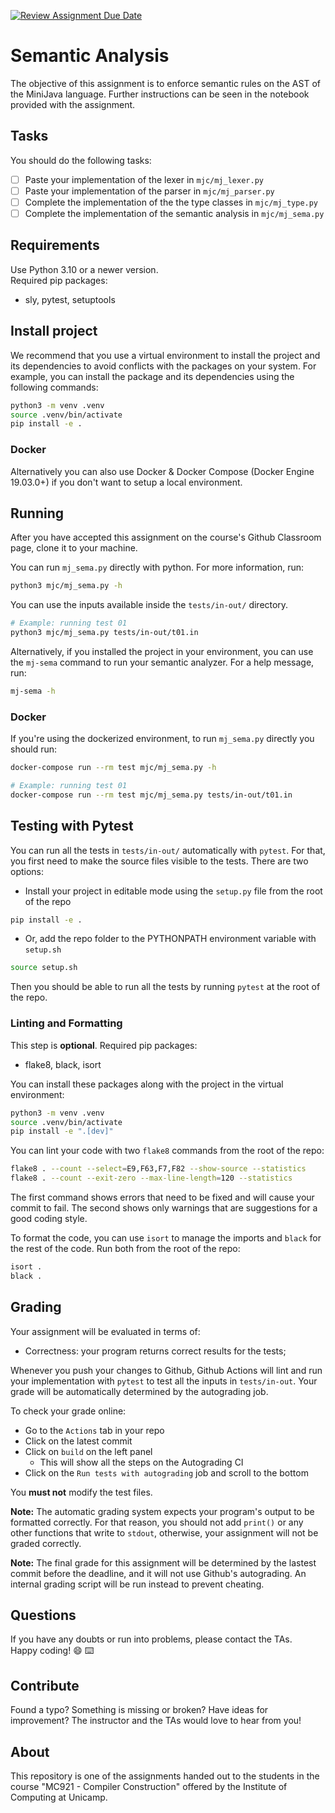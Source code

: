 [![Review Assignment Due Date](https://classroom.github.com/assets/deadline-readme-button-22041afd0340ce965d47ae6ef1cefeee28c7c493a6346c4f15d667ab976d596c.svg)](https://classroom.github.com/a/oiLWliGV)
# Semantic Analysis

The objective of this assignment is to enforce semantic rules on the AST of the MiniJava language.
Further instructions can be seen in the notebook provided with the assignment.

## Tasks

You should do the following tasks:

- [ ] Paste your implementation of the lexer in `mjc/mj_lexer.py`
- [ ] Paste your implementation of the parser in `mjc/mj_parser.py`
- [ ] Complete the implementation of the the type classes in `mjc/mj_type.py`
- [ ] Complete the implementation of the semantic analysis in `mjc/mj_sema.py`

## Requirements

Use Python 3.10 or a newer version.    
Required pip packages:
- sly, pytest, setuptools


## Install project

We recommend that you use a virtual environment to install the project and its dependencies
to avoid conflicts with the packages on your system. For example, you can install the package
and its dependencies using the following commands:

```sh
python3 -m venv .venv
source .venv/bin/activate
pip install -e .
```

### Docker
Alternatively you can also use Docker & Docker Compose (Docker Engine 19.03.0+) if you don't
want to setup a local environment.


## Running

After you have accepted this assignment on the course's Github Classroom page,
clone it to your machine.

You can run `mj_sema.py` directly with python. For more information, run:
```sh
python3 mjc/mj_sema.py -h
```
You can use the inputs available inside
the `tests/in-out/` directory.

```sh
# Example: running test 01
python3 mjc/mj_sema.py tests/in-out/t01.in
```


Alternatively, if you installed the project in your environment,
you can use the `mj-sema` command to run your semantic analyzer.
For a help message, run:

```sh
mj-sema -h
```

### Docker
If you're using the dockerized environment, to run `mj_sema.py` directly you should run:
```sh
docker-compose run --rm test mjc/mj_sema.py -h
``` 

```sh
# Example: running test 01
docker-compose run --rm test mjc/mj_sema.py tests/in-out/t01.in
``` 

## Testing with Pytest

You can run all the tests in `tests/in-out/` automatically with `pytest`. For
that, you first need to make the source files visible to the tests. There are
two options:
- Install your project in editable mode using the `setup.py` file from the root
  of the repo
```sh
pip install -e .
```
- Or, add the repo folder to the PYTHONPATH environment variable with `setup.sh`
```sh
source setup.sh
```

Then you should be able to run all the tests by running `pytest` at the root
of the repo.

### Linting and Formatting

This step is **optional**. Required pip packages:
- flake8, black, isort

You can install these packages along with the project in the virtual environment:
```sh
python3 -m venv .venv
source .venv/bin/activate
pip install -e ".[dev]"
```

You can lint your code with two `flake8` commands from the root of the repo:
```sh
flake8 . --count --select=E9,F63,F7,F82 --show-source --statistics
flake8 . --count --exit-zero --max-line-length=120 --statistics
```

The first command shows errors that need to be fixed and will cause your
commit to fail. The second shows only warnings that are suggestions for
a good coding style.

To format the code, you can use `isort` to manage the imports and `black`
for the rest of the code. Run both from the root of the repo:
```sh
isort .
black .
```
## Grading

Your assignment will be evaluated in terms of:

- Correctness: your program returns correct results for the tests;

Whenever you push your changes to Github, Github Actions will lint and run your
implementation with `pytest` to test all the inputs in `tests/in-out`.
Your grade will be automatically determined by the autograding job.

To check your grade online:
- Go to the `Actions` tab in your repo
- Click on the latest commit
- Click on `build` on the left panel
    - This will show all the steps on the Autograding CI
- Click on the `Run tests with autograding` job and scroll to the bottom

You **must not** modify the test files.

**Note:** The automatic grading system expects your program's output to be
formatted correctly. For that reason, you should not add `print()` or any other
functions that write to `stdout`, otherwise, your assignment will not be graded
correctly.

**Note:** The final grade for this assignment will be determined by the lastest
commit before the deadline, and it will not use Github's autograding.
An internal grading script will be run instead to prevent cheating.

## Questions

If you have any doubts or run into problems, please contact the TAs.    
Happy coding! :smile: :keyboard:

## Contribute

Found a typo? Something is missing or broken? Have ideas for improvement? The
instructor and the TAs would love to hear from you!

## About

This repository is one of the assignments handed out to the students in the course
"MC921 - Compiler Construction" offered by the Institute of
Computing at Unicamp.
